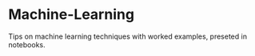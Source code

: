 # Machine-Learning
 Tips on machine learning techniques with worked examples, preseted in notebooks.
